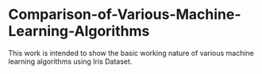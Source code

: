 # Comparison-of-Various-Machine-Learning-Algorithms
This work is intended to show the basic working nature of various machine learning algorithms using Iris Dataset.
